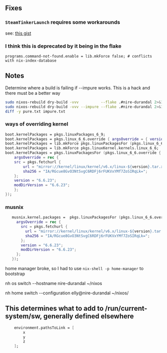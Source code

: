 ## **Fixes**

### `SteamTinkerLaunch` requires some workarounds

see: [this gist](https://gist.github.com/jakehamilton/632edeb9d170a2aedc9984a0363523d3)

### I think this is deprecated by it being in the flake

  `programs.command-not-found.enable = lib.mkForce false; # conflicts with nix-index-database`

## Notes

Determine where a build is failing if --impure works.
This is a hack and there must be a better way

```sh
sudo nixos-rebuild dry-build -vvv          --flake .#nire-durandal 2>&1 | tee pure.txt; 
sudo nixos-rebuild dry-build -vvv --impure --flake .#nire-durandal 2>&1 | tee impure.txt; 
diff -y pure.txt impure.txt
```

### ways of overriding kernel

```nix
boot.kernelPackages = pkgs.linuxPackages_6_9;
boot.kernelPackages = pkgs.linux_6_6.override { argsOverride = { version = "6.6.23"; }; };
boot.kernelPackages = lib.mkForce pkgs.linuxPackagesFor (pkgs.linux_6_6.override {argsOverride = {version = "6.6.27";};});
boot.kernelPackages = lib.mkForce pkgs.linuxKernel.kernels.linux_6_6;
boot.kernelPackages = pkgs.linuxPackagesFor (pkgs.linux_6_6.override {
    argsOverride = rec {
    src = pkgs.fetchurl {
        url = "mirror://kernel/linux/kernel/v6.x/linux-${version}.tar.xz";
        sha256 = "IA/RGcue8GvO3NtSvgC6RDFj6rFUKVxYMf7ZoSIRqLk=";
    };
    version = "6.6.23";
    modDirVersion = "6.6.23";
    };
});
```

### musnix

```nix
   musnix.kernel.packages =  pkgs.linuxPackagesFor (pkgs.linux_6_6.override {
     argsOverride = rec {
       src = pkgs.fetchurl {
         url = "mirror://kernel/linux/kernel/v6.x/linux-${version}.tar.xz";
         sha256 = "IA/RGcue8GvO3NtSvgC6RDFj6rFUKVxYMf7ZoSIRqLk=";
       };
       version = "6.6.23";
       modDirVersion = "6.6.23";
     };
   });
```

home manager broke, so I had to use `nix-shell -p home-manager` to bootstrap

nh os switch --hostname nire-durandal ~/nixos

nh home switch --configuration elly@nire-durandal ~/nixos/

## This determines what to add to /run/current-system/sw, generally defined elsewhere

```nix
    environment.pathsToLink = [
        x
        y
        z
    ];
```
